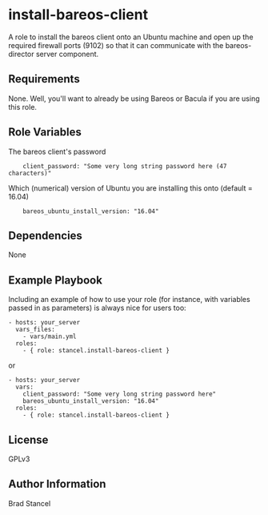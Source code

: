 install-bareos-client
=========

A role to install the bareos client onto an Ubuntu machine and open up the required firewall ports (9102) so that it can communicate with the bareos-director server component.

Requirements
------------

None. Well, you'll want to already be using Bareos or Bacula if you are using this role.

Role Variables
--------------

The bareos client's password 
```
	client_password: "Some very long string password here (47 characters)"
```
Which (numerical) version of Ubuntu you are installing this onto (default = 16.04)
```
	bareos_ubuntu_install_version: "16.04"
```
Dependencies
------------

None

Example Playbook
----------------

Including an example of how to use your role (for instance, with variables passed in as parameters) is always nice for users too:

	- hosts: your_server
	  vars_files:
	    - vars/main.yml
	  roles:
	    - { role: stancel.install-bareos-client }


or 

	- hosts: your_server 
	  vars:
		client_password: "Some very long string password here"
		bareos_ubuntu_install_version: "16.04"
	  roles:
	    - { role: stancel.install-bareos-client }

License
-------

GPLv3

Author Information
------------------

Brad Stancel
